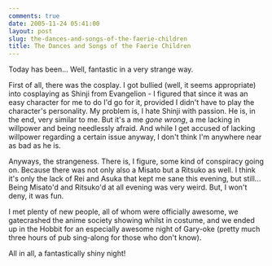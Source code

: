 ```yaml
---
comments: true
date: 2005-11-24 05:41:00
layout: post
slug: the-dances-and-songs-of-the-faerie-children
title: The Dances and Songs of the Faerie Children
---
```


Today has been...  Well, fantastic in a very strange way.  

First of all, there was the cosplay.  I got bullied (well, it seems appropriate) into cosplaying as Shinji from Evangelion - I figured that since it was an easy character for me to do I'd go for it, provided I didn't have to play the character's personality.  My problem is, I hate Shinji with passion.  He is, in the end, very similar to me.  But it's a me *gone wrong*, a me lacking in willpower and being needlessly afraid.  And while I get accused of lacking willpower regarding a certain issue anyway, I don't think I'm anywhere near as bad as he is.  

Anyways, the strangeness.  There is, I figure, some kind of conspiracy going on.  Because there was not only also a Misato but a Ritsuko as well.  I think it's only the lack of Rei and Asuka that kept me sane this evening, but still...  Being Misato'd and Ritsuko'd at all evening was very weird.  But, I won't deny, it was fun.  

I met plenty of new people, all of whom were officially awesome, we gatecrashed the anime society showing whilst in costume, and we ended up in the Hobbit for an especially awesome night of Gary-oke (pretty much three hours of pub sing-along for those who don't know).  

All in all, a fantastically shiny night!
